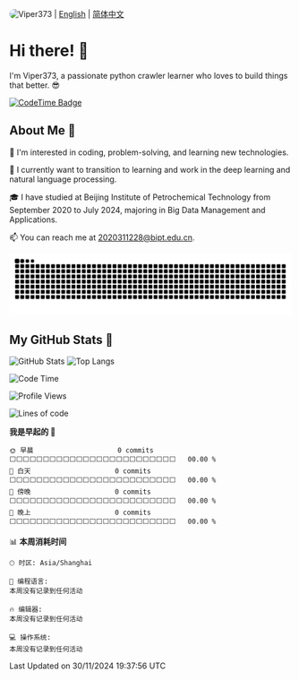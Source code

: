 <img src="https://viper3-1318672778.cos.ap-beijing.myqcloud.com/user/Deft%E5%8D%81%E5%B9%B4%E7%A3%A8%E4%B8%80%E5%89%91%E5%A4%BA%E5%86%A0.jpg" alt="Viper373" style="width: 64px; height: auto; border-radius: 24px;"> | [English](./README.md) | [简体中文](./README.zh.md)

# Hi there! 👋  

I'm Viper373, a passionate python crawler learner who loves to build things that better. 😎

[![CodeTime Badge](https://img.shields.io/endpoint?style=for-the-badge&color=&url=https%3A%2F%2Fapi.codetime.dev%2Fshield%3Fid%3D27070%26project%3D%26in=0)](https://codetime.dev)

## About Me 🎨
👀 I'm interested in coding, problem-solving, and learning new technologies.

🌱 I currently want to transition to learning and work in the deep learning and natural language processing.

🎓 I have studied at Beijing Institute of Petrochemical Technology from September 2020 to July 2024, majoring in Big Data Management and Applications.

📫 You can reach me at 2020311228@bipt.edu.cn.

<picture>
  <source media="(prefers-color-scheme: dark)" srcset="https://raw.githubusercontent.com/Viper373/Viper373/snk_output/github-contribution-grid-snake-dark.svg" />
  <source media="(prefers-color-scheme: light)" srcset="https://raw.githubusercontent.com/Viper373/Viper373/snk_output/github-contribution-grid-snake.svg" />
  <img alt="github-snake" src="https://raw.githubusercontent.com/Viper373/Viper373/snk_output/github-contribution-grid-snake.svg" />
</picture>

## My GitHub Stats 🥳

<p>
  <img src="https://github-readme-stats-cyan-one-64.vercel.app/api?username=Viper373&theme=vue&show_icons=true" alt="GitHub Stats" style="width: 447px;" />
  <img src="https://github-readme-stats-cyan-one-64.vercel.app/api/top-langs/?username=Viper373&theme=vue&show_icons=true&layout=compact" alt="Top Langs" style="width: 340px;" />
</p>

<!--START_SECTION:waka-->
![Code Time](http://img.shields.io/badge/Code%20Time-129%20hrs%2029%20mins-blue)

![Profile Views](http://img.shields.io/badge/%E4%B8%AA%E4%BA%BA%E8%B5%84%E6%96%99%E8%A7%82%E7%9C%8B%E6%AC%A1%E6%95%B0-11-blue)

![Lines of code](https://img.shields.io/badge/%E4%BB%8E%E3%80%8CHello%20World%E3%80%8D%E8%B5%B7%E6%88%91%E5%B7%B2%E7%BB%8F%E5%86%99%E4%BA%86-0%20%E8%A1%8C%E4%BB%A3%E7%A0%81-blue)

**我是早起的 🐤** 

```text
🌞 早晨                     0 commits           ⬜⬜⬜⬜⬜⬜⬜⬜⬜⬜⬜⬜⬜⬜⬜⬜⬜⬜⬜⬜⬜⬜⬜⬜⬜   00.00 % 
🌆 白天                     0 commits           ⬜⬜⬜⬜⬜⬜⬜⬜⬜⬜⬜⬜⬜⬜⬜⬜⬜⬜⬜⬜⬜⬜⬜⬜⬜   00.00 % 
🌃 傍晚                     0 commits           ⬜⬜⬜⬜⬜⬜⬜⬜⬜⬜⬜⬜⬜⬜⬜⬜⬜⬜⬜⬜⬜⬜⬜⬜⬜   00.00 % 
🌙 晚上                     0 commits           ⬜⬜⬜⬜⬜⬜⬜⬜⬜⬜⬜⬜⬜⬜⬜⬜⬜⬜⬜⬜⬜⬜⬜⬜⬜   00.00 % 
```


📊 **本周消耗时间** 

```text
🕑︎ 时区: Asia/Shanghai

💬 编程语言: 
本周没有记录到任何活动

🔥 编辑器: 
本周没有记录到任何活动

💻 操作系统: 
本周没有记录到任何活动
```


 Last Updated on 30/11/2024 19:37:56 UTC
<!--END_SECTION:waka-->

